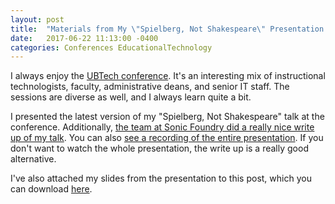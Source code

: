 ```yaml
---
layout: post
title:  "Materials from My \"Spielberg, Not Shakespeare\" Presentation at UBTech 2017"
date:   2017-06-22 11:13:00 -0400
categories: Conferences EducationalTechnology
---
```

I always enjoy the [UBTech conference](http://www.ubtechconference.com). It's an interesting mix of instructional technologists, faculty, administrative deans, and senior IT staff. The sessions are diverse as well, and I always learn quite a bit.

I presented the latest version of my "Spielberg, Not Shakespeare" talk at the conference. Additionally, [the team at Sonic Foundry did a really nice write up of my talk](http://www.sonicfoundry.com/designing-youtube-generation-flipping-classroom/). You can also [see a recording of the entire presentation](https://ubtech.mediasite.com/mediasite/Showcase/ubtech17/Presentation/486e4844feac4cbfaac34e8b0de59e631d). If you don't want to watch the whole presentation, the write up is a really good alternative.

I've also attached my slides from the presentation to this post, which you can download [here](/assets/pdf/ShakespeareSpielbergYouTube-UBTech2017.pdf).